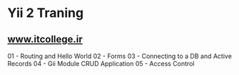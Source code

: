 Yii 2 Traning
=============

www.itcollege.ir
----------------



01 - Routing and Hello World
02 - Forms
03 - Connecting to a DB and Active Records
04 - Gii Module CRUD Application
05 - Access Control
